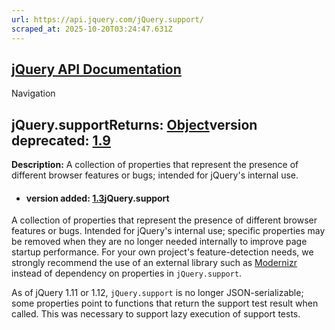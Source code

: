 ```yaml
---
url: https://api.jquery.com/jQuery.support/
scraped_at: 2025-10-20T03:24:47.631Z
---
```


## [jQuery API Documentation](https://jquery.com/ "jQuery API Documentation")

Navigation

## jQuery.supportReturns: [Object](http://api.jquery.com/Types/\#Object)version deprecated: [1.9](https://api.jquery.com/category/version/1.9/)

**Description:** A collection of properties that represent the presence of different browser features or bugs; intended for jQuery's internal use.

- #### version added: [1.3](https://api.jquery.com/category/version/1.3/)jQuery.support


A collection of properties that represent the presence of different browser features or bugs. Intended for jQuery's internal use; specific properties may be removed when they are no longer needed internally to improve page startup performance. For your own project's feature-detection needs, we strongly recommend the use of an external library such as [Modernizr](https://modernizr.com/) instead of dependency on properties in `jQuery.support`.

As of jQuery 1.11 or 1.12, `jQuery.support` is no longer JSON-serializable; some properties point to functions that return the support test result when called. This was necessary to support lazy execution of support tests.